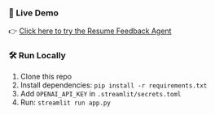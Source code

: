 ### 🧠 Live Demo
👉 [Click here to try the Resume Feedback Agent](https://ai-resume-feedback-agent-f4pp7mgw5flngzmasrcm6c.streamlit.app/)

### 🛠 Run Locally
1. Clone this repo
2. Install dependencies: `pip install -r requirements.txt`
3. Add `OPENAI_API_KEY` in `.streamlit/secrets.toml`
4. Run: `streamlit run app.py`
